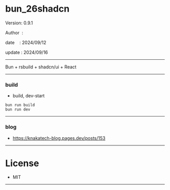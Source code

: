 ﻿# bun_26shadcn

 Version: 0.9.1

 Author  :

 date    : 2024/09/12

 update : 2024/09/16

***

Bun + rsbuild + shadcn/ui + React 


***
### build

* build, dev-start

```
bun run build
bun run dev
```

***
### blog

* https://knakatech-blog.pages.dev/posts/153

***
# License

* MIT

***


